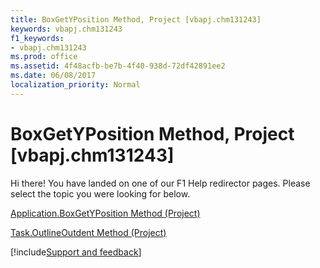 ```yaml
---
title: BoxGetYPosition Method, Project [vbapj.chm131243]
keywords: vbapj.chm131243
f1_keywords:
- vbapj.chm131243
ms.prod: office
ms.assetid: 4f48acfb-be7b-4f40-938d-72df42891ee2
ms.date: 06/08/2017
localization_priority: Normal
---
```



# BoxGetYPosition Method, Project [vbapj.chm131243]

Hi there! You have landed on one of our F1 Help redirector pages. Please select the topic you were looking for below.

[Application.BoxGetYPosition Method (Project)](https://msdn.microsoft.com/library/8284181f-b677-8cc4-8311-23d50987239c%28Office.15%29.aspx)

[Task.OutlineOutdent Method (Project)](https://msdn.microsoft.com/library/fb7af00b-f802-5991-9cd6-35ba3dc6bcc5%28Office.15%29.aspx)

[!include[Support and feedback](~/includes/feedback-boilerplate.md)]